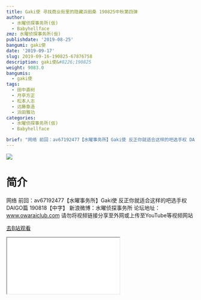 ```yaml
---
title: Gaki使 寻找商业街里的隐藏浜田桑 190825中秋第四弹
author:
  - 水曜侦探事务所(仮)
  - Babyhellface
zmz: 水曜侦探事务所(仮)
publishdate: '2019-08-25'
bangumi: gaki使
date: '2019-09-17'
slug: 2019-09-16-190825-67876758
description: gaki使&#8226;190825
weight: 9083.0
bangumis:
  - gaki使
tags:
  - 田中直树
  - 月亭方正
  - 松本人志
  - 远藤章造
  - 浜田雅功
categories:
  - 水曜侦探事务所(仮)
  - Babyhellface

brief: "网络 前回：av67192477【水曜事务所】Gaki使 反正你就适合这样的吧选手权 DAIGO篇 190818【中字】 新浪微博：水曜侦探事务所 论坛地址：www.owaraiclub.com 请勿将视频链接分享至外网或上传至YouTube等视频网站"
---
```

![](https://raw.githubusercontent.com/tcgriffith/owaraisite/master/static/tmpimg/6d57b28798cf29aec7bd3b057cfac8c76bfd0464.jpg.480.jpg)
# 简介  
网络
前回：av67192477【水曜事务所】Gaki使 反正你就适合这样的吧选手权 DAIGO篇 190818【中字】
新浪微博：水曜侦探事务所 论坛地址：www.owaraiclub.com
请勿将视频链接分享至外网或上传至YouTube等视频网站  

[去B站观看](https://www.bilibili.com/video/av67876758/)
<div class ="resp-container"><iframe class="testiframe" src="//player.bilibili.com/player.html?aid=67876758"", scrolling="no", allowfullscreen="true" > </iframe></div> 
